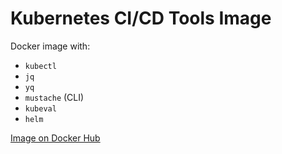 # Kubernetes CI/CD Tools Image

Docker image with:
* `kubectl`
* `jq`
* `yq`
* `mustache` (CLI)
* `kubeval`
* `helm`

[Image on Docker Hub](https://hub.docker.com/r/yanislavcore/k8s-ci-tools/)
